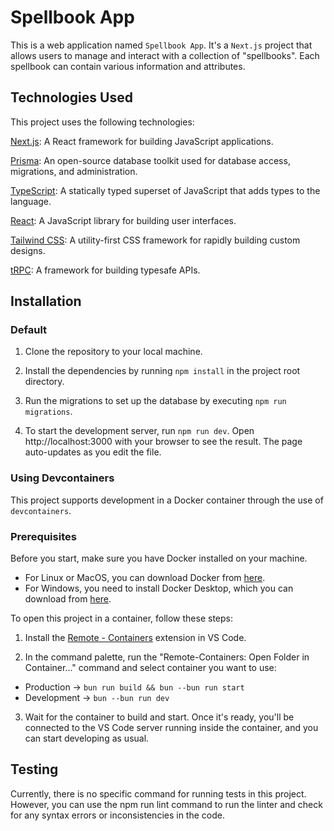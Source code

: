 # Spellbook App

This is a web application named `Spellbook App`. It's a `Next.js` project that allows users to manage and interact with a collection of "spellbooks". Each spellbook can contain various information and attributes.

## Technologies Used

This project uses the following technologies:

[Next.js](https://nextjs.org/): A React framework for building JavaScript applications.

[Prisma](https://prisma.io): An open-source database toolkit used for database access, migrations, and administration.

[TypeScript](https://typescriptlang.org): A statically typed superset of JavaScript that adds types to the language.

[React](https://reactjs.org): A JavaScript library for building user interfaces.

[Tailwind CSS](https://tailwindcss.com/docs/installation): A utility-first CSS framework for rapidly building custom designs.

[tRPC](https://trpc.io): A framework for building typesafe APIs.

## Installation

### Default

1. Clone the repository to your local machine.

2. Install the dependencies by running `npm install` in the project root directory.

3. Run the migrations to set up the database by executing `npm run migrations`.

4. To start the development server, run `npm run dev`. Open http://localhost:3000 with your browser to see the result. The page auto-updates as you edit the file.

### Using Devcontainers

This project supports development in a Docker container through the use of `devcontainers`.

### Prerequisites

Before you start, make sure you have Docker installed on your machine.

-   For Linux or MacOS, you can download Docker from [here](https://docs.docker.com/get-docker/).
-   For Windows, you need to install Docker Desktop, which you can download from [here](https://www.docker.com/products/docker-desktop).

To open this project in a container, follow these steps:

1. Install the [Remote - Containers](https://marketplace.visualstudio.com/items?itemName=ms-vscode-remote.remote-containers) extension in VS Code.

2. In the command palette, run the "Remote-Containers: Open Folder in Container..." command and select container you want to use:

-   Production -> `bun run build && bun --bun run start`
-   Development -> `bun --bun run dev`

3. Wait for the container to build and start. Once it's ready, you'll be connected to the VS Code server running inside the container, and you can start developing as usual.

## Testing

Currently, there is no specific command for running tests in this project. However, you can use the npm run lint command to run the linter and check for any syntax errors or inconsistencies in the code.
